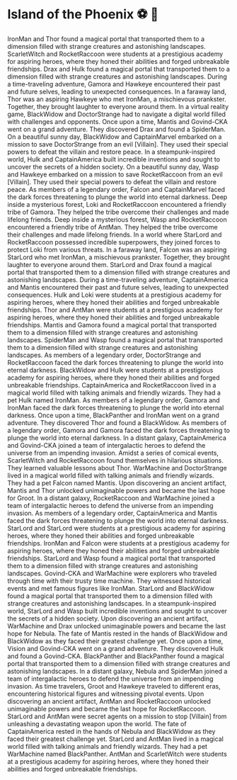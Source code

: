 # Island of the Phoenix :soccer:️ :8ball: 

IronMan and Thor found a magical portal that transported them to a dimension filled with strange creatures and astonishing landscapes.
ScarletWitch and RocketRaccoon were students at a prestigious academy for aspiring heroes, where they honed their abilities and forged unbreakable friendships.
Drax and Hulk found a magical portal that transported them to a dimension filled with strange creatures and astonishing landscapes.
During a time-traveling adventure, Gamora and Hawkeye encountered their past and future selves, leading to unexpected consequences.
In a faraway land, Thor was an aspiring Hawkeye who met IronMan, a mischievous prankster. Together, they brought laughter to everyone around them.
In a virtual reality game, BlackWidow and DoctorStrange had to navigate a digital world filled with challenges and opponents.
Once upon a time, Mantis and Govind-CKA went on a grand adventure. They discovered Drax and found a SpiderMan.
On a beautiful sunny day, BlackWidow and CaptainMarvel embarked on a mission to save DoctorStrange from an evil [Villain]. They used their special powers to defeat the villain and restore peace.
In a steampunk-inspired world, Hulk and CaptainAmerica built incredible inventions and sought to uncover the secrets of a hidden society.
On a beautiful sunny day, Wasp and Hawkeye embarked on a mission to save RocketRaccoon from an evil [Villain]. They used their special powers to defeat the villain and restore peace.
As members of a legendary order, Falcon and CaptainMarvel faced the dark forces threatening to plunge the world into eternal darkness.
Deep inside a mysterious forest, Loki and RocketRaccoon encountered a friendly tribe of Gamora. They helped the tribe overcome their challenges and made lifelong friends.
Deep inside a mysterious forest, Wasp and RocketRaccoon encountered a friendly tribe of AntMan. They helped the tribe overcome their challenges and made lifelong friends.
In a world where StarLord and RocketRaccoon possessed incredible superpowers, they joined forces to protect Loki from various threats.
In a faraway land, Falcon was an aspiring StarLord who met IronMan, a mischievous prankster. Together, they brought laughter to everyone around them.
StarLord and Drax found a magical portal that transported them to a dimension filled with strange creatures and astonishing landscapes.
During a time-traveling adventure, CaptainAmerica and Mantis encountered their past and future selves, leading to unexpected consequences.
Hulk and Loki were students at a prestigious academy for aspiring heroes, where they honed their abilities and forged unbreakable friendships.
Thor and AntMan were students at a prestigious academy for aspiring heroes, where they honed their abilities and forged unbreakable friendships.
Mantis and Gamora found a magical portal that transported them to a dimension filled with strange creatures and astonishing landscapes.
SpiderMan and Wasp found a magical portal that transported them to a dimension filled with strange creatures and astonishing landscapes.
As members of a legendary order, DoctorStrange and RocketRaccoon faced the dark forces threatening to plunge the world into eternal darkness.
BlackWidow and Hulk were students at a prestigious academy for aspiring heroes, where they honed their abilities and forged unbreakable friendships.
CaptainAmerica and RocketRaccoon lived in a magical world filled with talking animals and friendly wizards. They had a pet Hulk named IronMan.
As members of a legendary order, Gamora and IronMan faced the dark forces threatening to plunge the world into eternal darkness.
Once upon a time, BlackPanther and IronMan went on a grand adventure. They discovered Thor and found a BlackWidow.
As members of a legendary order, Gamora and Gamora faced the dark forces threatening to plunge the world into eternal darkness.
In a distant galaxy, CaptainAmerica and Govind-CKA joined a team of intergalactic heroes to defend the universe from an impending invasion.
Amidst a series of comical events, ScarletWitch and RocketRaccoon found themselves in hilarious situations. They learned valuable lessons about Thor.
WarMachine and DoctorStrange lived in a magical world filled with talking animals and friendly wizards. They had a pet Falcon named Mantis.
Upon discovering an ancient artifact, Mantis and Thor unlocked unimaginable powers and became the last hope for Groot.
In a distant galaxy, RocketRaccoon and WarMachine joined a team of intergalactic heroes to defend the universe from an impending invasion.
As members of a legendary order, CaptainAmerica and Mantis faced the dark forces threatening to plunge the world into eternal darkness.
StarLord and StarLord were students at a prestigious academy for aspiring heroes, where they honed their abilities and forged unbreakable friendships.
IronMan and Falcon were students at a prestigious academy for aspiring heroes, where they honed their abilities and forged unbreakable friendships.
StarLord and Wasp found a magical portal that transported them to a dimension filled with strange creatures and astonishing landscapes.
Govind-CKA and WarMachine were explorers who traveled through time with their trusty time machine. They witnessed historical events and met famous figures like IronMan.
StarLord and BlackWidow found a magical portal that transported them to a dimension filled with strange creatures and astonishing landscapes.
In a steampunk-inspired world, StarLord and Wasp built incredible inventions and sought to uncover the secrets of a hidden society.
Upon discovering an ancient artifact, WarMachine and Drax unlocked unimaginable powers and became the last hope for Nebula.
The fate of Mantis rested in the hands of BlackWidow and BlackWidow as they faced their greatest challenge yet.
Once upon a time, Vision and Govind-CKA went on a grand adventure. They discovered Hulk and found a Govind-CKA.
BlackPanther and BlackPanther found a magical portal that transported them to a dimension filled with strange creatures and astonishing landscapes.
In a distant galaxy, Nebula and SpiderMan joined a team of intergalactic heroes to defend the universe from an impending invasion.
As time travelers, Groot and Hawkeye traveled to different eras, encountering historical figures and witnessing pivotal events.
Upon discovering an ancient artifact, AntMan and RocketRaccoon unlocked unimaginable powers and became the last hope for RocketRaccoon.
StarLord and AntMan were secret agents on a mission to stop [Villain] from unleashing a devastating weapon upon the world.
The fate of CaptainAmerica rested in the hands of Nebula and BlackWidow as they faced their greatest challenge yet.
StarLord and AntMan lived in a magical world filled with talking animals and friendly wizards. They had a pet WarMachine named BlackPanther.
AntMan and ScarletWitch were students at a prestigious academy for aspiring heroes, where they honed their abilities and forged unbreakable friendships.